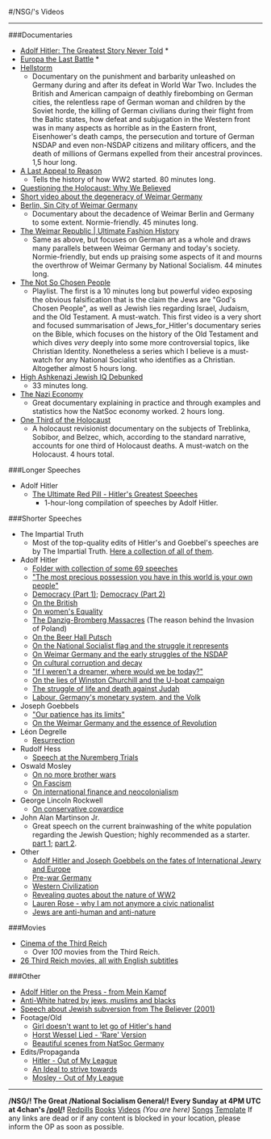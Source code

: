 #/NSG/'s Videos
***

###Documentaries
* [Adolf Hitler: The Greatest Story Never Told](https://www.bitchute.com/video/AKEgAE0SiqK5/)
	* 
* [Europa the Last Battle](https://www.bitchute.com/video/s1nPYDj7KBEQ/)
	* 
* [Hellstorm](https://www.hellstormdocumentary.com/)
	* Documentary on the punishment and barbarity unleashed on Germany during and after its defeat in World War Two. Includes the British and American campaign of deathly firebombing on German cities, the relentless rape of German woman and children by the Soviet horde, the killing of German civilians during their flight from the Baltic states, how defeat and subjugation in the Western front was in many aspects as horrible as in the Eastern front, Eisenhower's death camps, the persecution and torture of German NSDAP and even non-NSDAP citizens and military officers, and the death of millions of Germans expelled from their ancestral provinces. 1,5 hour long.
* [A Last Appeal to Reason](https://archive.org/details/adolfhitleralastappealtoreason_201911)
	* Tells the history of how WW2 started. 80 minutes long.
* [Questioning the Holocaust: Why We Believed](https://www.bitchute.com/video/DxNSAd3p705P/)
* [Short video about the degeneracy of Weimar Germany](https://files.catbox.moe/hoflj4.webm)
* [Berlin, Sin City of Weimar Germany](https://www.bitchute.com/video/iB6iBh4Ktmv0/)
	* Documentary about the decadence of Weimar Berlin and Germany to some extent. Normie-friendly. 45 minutes long.
* [The Weimar Republic | Ultimate Fashion History](https://www.bitchute.com/video/ChBO4pSYwwkl/)
	* Same as above, but focuses on German art as a whole and draws many parallels between Weimar Germany and today's society. Normie-friendly, but ends up praising some aspects of it and mourns the overthrow of Weimar Germany by National Socialism. 44 minutes long.
* [The Not So Chosen People](https://odysee.com/@coronamirror:d/the-not-so-chosen-people-cartoon:0?lid=4114a3e3770eb1f8d7433a680e764fa237262a20)
	* Playlist. The first is a 10 minutes long but powerful video exposing the obvious falsification that is the claim the Jews are "God's Chosen People", as well as Jewish lies regarding Israel, Judaism, and the Old Testament. A must-watch. This first video is a very short and focused summarisation of Jews_for_Hitler's documentary series on the Bible, which focuses on the history of the Old Testament and which dives *very* deeply into some more controversial topics, like Christian Identity. Nonetheless a series which I believe is a must-watch for any National Socialist who identifies as a Christian. Altogether almost 5 hours long.
* [High Ashkenazi Jewish IQ Debunked](https://odysee.com/@LeatherApronClub:c/jiq_final:6)
	* 33 minutes long.
* [The Nazi Economy](https://odysee.com/@Cultured-Thug:c/Nazi-Economy:a)
	* Great documentary explaining in practice and through examples and statistics how the NatSoc economy worked. 2 hours long.
* [One Third of the Holocaust](https://odysee.com/@Anacharsis(Basics):7/One-Third-of-the-Holocaust%E2%80%94A-holocaust-denial-movie-on-the-subject-of-Treblinka,-Sobibor,-and-Belzec:5)
	* A holocaust revisionist documentary on the subjects of Treblinka, Sobibor, and Belzec, which, according to the standard narrative, accounts for one third of Holocaust deaths. A must-watch on the Holocaust. 4 hours total.

###Longer Speeches
* Adolf Hitler
	* [The Ultimate Red Pill - Hitler's Greatest Speeches](https://www.bitchute.com/video/hB5JVrIWp6Ma/)
		* 1-hour-long compilation of speeches by Adolf Hitler.

###Shorter Speeches
* The Impartial Truth
	* Most of the top-quality edits of Hitler's and Goebbel's speeches are by The Impartial Truth. [Here a collection of all of them](https://argentbeacon.com/films/the-impartial-truth/).
* Adolf Hitler
	* [Folder with collection of some 69 speeches](https://mega.nz/folder/JDpkhBgT#lFAdcbz6UQv7mkZgdvLXEA)
	* ["The most precious possession you have in this world is your own people"](https://files.catbox.moe/mefjij.webm)
	* [Democracy (Part 1)](https://files.catbox.moe/u6uxy5.webm); [Democracy (Part 2)](https://files.catbox.moe/34twj4.webm)
	* [On the British](https://files.catbox.moe/muna6x.webm)
	* [On women's Equality](https://files.catbox.moe/t160dj.webm)
	* [The Danzig-Bromberg Massacres](https://files.catbox.moe/gjfpma.webm) (The reason behind the Invasion of Poland)
	* [On the Beer Hall Putsch](https://files.catbox.moe/nxkkb2.webm)
	* [On the National Socialist flag and the struggle it represents](https://files.catbox.moe/3v6506.webm)
	* [On Weimar Germany and the early struggles of the NSDAP](https://files.catbox.moe/ctc37l.webm)
	* [On cultural corruption and decay](https://files.catbox.moe/7n2nvq.webm)
	* ["If I weren't a dreamer, where would we be today?"](https://files.catbox.moe/e79icz.webm)
	* [On the lies of Winston Churchill and the U-boat campaign](https://files.catbox.moe/0tduqm.webm)
	* [The struggle of life and death against Judah](https://files.catbox.moe/4mlsgf.webm)
	* [Labour, Germany's monetary system, and the Volk](https://files.catbox.moe/j0vt2p.webm)
* Joseph Goebbels
	* ["Our patience has its limits"](https://files.catbox.moe/uxceiq.webm)
	* [On the Weimar Germany and the essence of Revolution](https://files.catbox.moe/xhogcw.webm)
* Léon Degrelle
	* [Resurrection](https://files.catbox.moe/syof1q.webm)
* Rudolf Hess
	* [Speech at the Nuremberg Trials](https://files.catbox.moe/zi2hfa.webm)
* Oswald Mosley
	* [On no more brother wars](https://files.catbox.moe/du0ouc.webm)
	* [On Fascism](https://files.catbox.moe/4zgm3x.webm)
	* [On international finance and neocolonialism](https://files.catbox.moe/7pbg8w.webm)
* George Lincoln Rockwell
	* [On conservative cowardice](https://files.catbox.moe/fsbvw0.webm)
* John Alan Martinson Jr.
	* Great speech on the current brainwashing of the white population regarding the Jewish Question; highly recommended as a starter. [part 1](https://files.catbox.moe/0h1i15.webm); [part 2](https://files.catbox.moe/dj4r4u.webm).
* Other
	* [Adolf Hitler and Joseph Goebbels on the fates of International Jewry and Europe](https://files.catbox.moe/08n7em.webm)
	* [Pre-war Germany](https://files.catbox.moe/p5xyzc.webm)
	* [Western Civilization](https://files.catbox.moe/swsez0.webm)
	* [Revealing quotes about the nature of WW2](https://files.catbox.moe/t6y378.webm)
	* [Lauren Rose - why I am not anymore a civic nationalist](https://files.catbox.moe/8ml3ve.webm)
	* [Jews are anti-human and anti-nature](https://files.catbox.moe/3597h5.webm)

###Movies
* [Cinema of the Third Reich](https://archive.org/details/cttrh)
	* Over *100* movies from the Third Reich.
* [26 Third Reich movies, all with English subtitles](https://mega.nz/folder/F99QQIxC#0aljCC-AfqqhAX48T_U78g)

###Other
* [Adolf Hitler on the Press - from Mein Kampf](https://files.catbox.moe/06a82w.webm)
* [Anti-White hatred by jews, muslims and blacks](https://files.catbox.moe/ptrr9f.webm)
* [Speech about Jewish subversion from The Believer (2001)](https://files.catbox.moe/g8podg.webm)
* Footage/Old
	* [Girl doesn't want to let go of Hitler's hand](https://files.catbox.moe/1qvy71.webm)
	* [Horst Wessel Lied - 'Rare' Version](https://files.catbox.moe/pl7w1k.webm)
	* [Beautiful scenes from NatSoc Germany](https://files.catbox.moe/xca9fu.webm)
* Edits/Propaganda
	* [Hitler - Out of My League](https://files.catbox.moe/8e0rzx.webm)
	* [An Ideal to strive towards](https://files.catbox.moe/5s6tec.webm)
	* [Mosley - Out of My League](https://files.catbox.moe/fk2o8h.webm)

***
**/NSG/! The Great /National Socialism General/! Every Sunday at 4PM UTC at 4chan's [/pol/](https://boards.4chan.org/pol/)!**
[Redpills](https://rentry.org/National-Socialist-Redpills) 
[Books](https://rentry.org/national-socialist-books)
[Videos](https://rentry.org/National-Socialist-Videos) *(You are here)*
[Songs](https://rentry.org/National-Socialist-Music/) 
[Template](https://rentry.org/nsg-template) 
If any links are dead or if any content is blocked in your location, please inform the OP as soon as possible.
